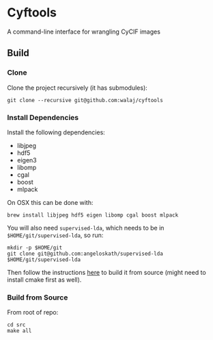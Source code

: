 # Cyftools
A command-line interface for wrangling CyCIF images

## Build

### Clone
Clone the project recursively (it has submodules):

```
git clone --recursive git@github.com:walaj/cyftools
```

### Install Dependencies
Install the following dependencies:

- libjpeg
- hdf5
- eigen3
- libomp
- cgal
- boost
- mlpack

On OSX this can be done with:

```
brew install libjpeg hdf5 eigen libomp cgal boost mlpack
```

You will also need `supervised-lda`, which needs to be in `$HOME/git/supervised-lda`, so run:

```
mkdir -p $HOME/git
git clone git@github.com:angeloskath/supervised-lda $HOME/git/supervised-lda
```

Then follow the instructions [here](https://github.com/angeloskath/supervised-lda/blob/master/CMakeLists.txt) to build it from source (might need to install cmake first as well). 

### Build from Source
From root of repo:
```
cd src
make all
```
